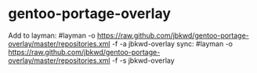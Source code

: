 # gentoo-portage-overlay

Add to layman: 
#layman -o https://raw.github.com/jbkwd/gentoo-portage-overlay/master/repositories.xml -f -a jbkwd-overlay
sync:
#layman -o https://raw.github.com/jbkwd/gentoo-portage-overlay/master/repositories.xml -f -s jbkwd-overlay
